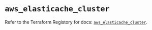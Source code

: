 # `aws_elasticache_cluster`

Refer to the Terraform Registory for docs: [`aws_elasticache_cluster`](https://registry.terraform.io/providers/hashicorp/aws/3.76.1/docs/resources/elasticache_cluster).
